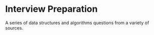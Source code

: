 # Interview Preparation
A series of data structures and algorithms questions from a variety of sources.
